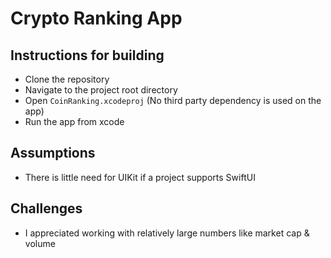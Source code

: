 #  Crypto Ranking App

## Instructions for building
- Clone the repository
- Navigate to the project root directory
- Open `CoinRanking.xcodeproj` (No third party dependency is used on the app)
- Run the app from xcode


## Assumptions
- There is little need for UIKit if a project supports SwiftUI


## Challenges
- I appreciated working with relatively large numbers like market cap & volume
